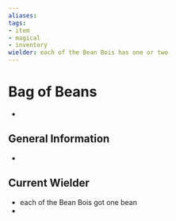 ```yaml
---
aliases: 
tags: 
- item
- magical
- inventory
wielder: each of the Bean Bois has one or two
---
```


# Bag of Beans

- 

## General Information
- 

## Current Wielder
- each of the Bean Bois got one bean
- 

